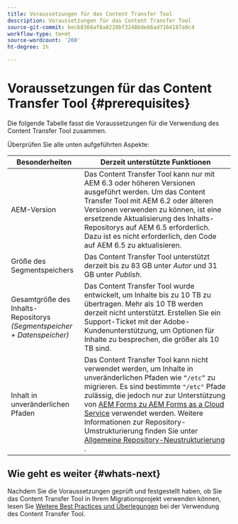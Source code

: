 ```yaml
---
title: Voraussetzungen für das Content Transfer Tool
description: Voraussetzungen für das Content Transfer Tool
source-git-commit: becb8368af8a8228bf3248bde66ad7164187a9c4
workflow-type: tm+mt
source-wordcount: '260'
ht-degree: 1%

---
```


# Voraussetzungen für das Content Transfer Tool {#prerequisites}

Die folgende Tabelle fasst die Voraussetzungen für die Verwendung des Content Transfer Tool zusammen.

Überprüfen Sie alle unten aufgeführten Aspekte:

| Besonderheiten | Derzeit unterstützte Funktionen |
|--- |--- |
| AEM-Version | Das Content Transfer Tool kann nur mit AEM 6.3 oder höheren Versionen ausgeführt werden. Um das Content Transfer Tool mit AEM 6.2 oder älteren Versionen verwenden zu können, ist eine ersetzende Aktualisierung des Inhalts-Repositorys auf AEM 6.5 erforderlich. Dazu ist es nicht erforderlich, den Code auf AEM 6.5 zu aktualisieren. |
| Größe des Segmentspeichers | Das Content Transfer Tool unterstützt derzeit bis zu 83 GB unter *Autor* und 31 GB unter *Publish*. |
| Gesamtgröße des Inhalts-Repositorys <br>*(Segmentspeicher + Datenspeicher)* | Das Content Transfer Tool wurde entwickelt, um Inhalte bis zu 10 TB zu übertragen. Mehr als 10 TB werden derzeit nicht unterstützt. Erstellen Sie ein Support-Ticket mit der Adobe-Kundenunterstützung, um Optionen für Inhalte zu besprechen, die größer als 10 TB sind. |
| Inhalt in unveränderlichen Pfaden | Das Content Transfer Tool kann nicht verwendet werden, um Inhalte in unveränderlichen Pfaden wie `“/etc”` zu migrieren. Es sind bestimmte `"/etc"` Pfade zulässig, die jedoch nur zur Unterstützung von [AEM Forms zu AEM Forms as a Cloud Service](https://experienceleague.adobe.com/docs/experience-manager-forms-cloud-service/forms/migrate-to-forms-as-a-cloud-service.html?lang=en#paths-of-various-aem-forms-specific-assets) verwendet werden. Weitere Informationen zur Repository-Umstrukturierung finden Sie unter [Allgemeine Repository-Neustrukturierung](https://experienceleague.adobe.com/docs/experience-manager-64/deploying/restructuring/all-repository-restructuring-in-aem-6-4.html?lang=en#restructuring) . |

## Wie geht es weiter {#whats-next}

Nachdem Sie die Voraussetzungen geprüft und festgestellt haben, ob Sie das Content Transfer Tool in Ihrem Migrationsprojekt verwenden können, lesen Sie [Weitere Best Practices und Überlegungen](/help/move-to-cloud-service/content-transfer-tool/using-content-transfer-tool.md) bei der Verwendung des Content Transfer Tool.
